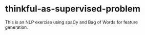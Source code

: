 # thinkful-as-supervised-problem
This is an NLP exercise using spaCy and Bag of Words for feature generation.
